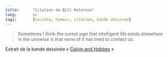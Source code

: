 ```yaml
--- 
title:      "Citation de Bill Waterson" 
lang:       en 
tags:       [société, humour, citation, bande dessinée]
---
```



> Sometimes I think the surest sign that intelligent life exists elsewhere in the universe is that none of it has tried to contact us.


Extrait de la bande dessinée « [Calvin and Hobbes](http://www.amazon.fr/exec/obidos/ASIN/0836218051/phpheaven-21) »
